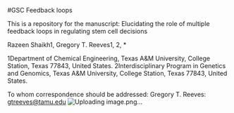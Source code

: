 #GSC Feedback loops

This is a repository for the manuscript:
Elucidating the role of multiple feedback loops in regulating stem cell decisions

Razeen Shaikh1, Gregory T. Reeves1, 2, *

1Department of Chemical Engineering, Texas A&M University, College Station, Texas 77843, United States.
2Interdisciplinary Program in Genetics and Genomics, Texas A&M University, College Station, Texas 77843, United States.

To whom correspondence should be addressed: 
Gregory T. Reeves: gtreeves@tamu.edu
![Uploading image.png…]()
